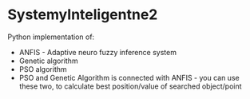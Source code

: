 # SystemyInteligentne2
Python implementation of:
  - ANFIS - Adaptive neuro fuzzy inference system
  - Genetic algorithm
  - PSO algorithm
  - PSO and Genetic Algorithm is connected with ANFIS - you can use these two, to calculate best position/value of searched object/point
